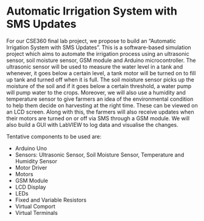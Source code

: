 # Automatic Irrigation System with SMS Updates

For our CSE360 final lab project, we propose to build an “Automatic Irrigation System with SMS 
Updates”. This is a software-based simulation project which aims to automate the irrigation process 
using an ultrasonic sensor, soil moisture sensor, GSM module and Arduino microcontroller. The ultrasonic sensor 
will be used to measure the water level in a tank and whenever, it goes below a certain level, a tank 
motor will be turned on to fill up tank and turned off when it is full. The soil moisture sensor picks 
up the moisture of the soil and if it goes below a certain threshold, a water pump will pump water to 
the crops. Moreover, we will also use a humidity and temperature sensor to give farmers an idea of 
the environmental condition to help them decide on harvesting at the right time. These can be 
viewed on an LCD screen. Along with this, the farmers will also receive updates when their motors 
are turned on or off via SMS through a GSM module. We will also build a GUI with LabVIEW to 
log data and visualise the changes. 

Tentative components to be used are:
<ul>
<li>Arduino Uno</>
<li>Sensors: Ultrasonic Sensor, Soil Moisture Sensor, Temperature and Humidity Sensor</>
<li>Motor Driver</>
<li>Motors</>
<li>GSM Module</>
<li>LCD Display</>
<li>LEDs</>
<li>Fixed and Variable Resistors</>
<li>Virtual Comport</>
<li>Virtual Terminals</>
</ul>
